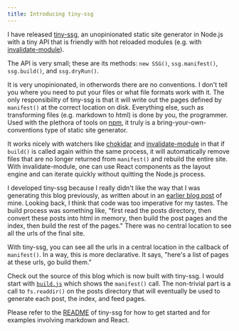 ```yaml
---
title: Introducing tiny-ssg
---
```


I have released [tiny-ssg][t], an unopinionated static site generator in Node.js
with a tiny API that is friendly with hot reloaded modules (e.g. with
[invalidate-module][i]).

The API is very small; these are its methods: `new SSG()`, `ssg.manifest()`,
`ssg.build()`, and `ssg.dryRun()`.

It is very unopinionated, in otherwords there are no conventions. I don't tell
you where you need to put your files or what file formats work with it. The only
responsibility of tiny-ssg is that it will write out the pages defined by
`manifest()` at the correct location on disk. Everything else, such as
transforming files (e.g. markdown to html) is done by you, the programmer. Used
with the plethora of tools on [npm][n], it truly is a bring-your-own-conventions
type of static site generator.

It works nicely with watchers like [chokidar][c] and [invalidate-module][i] in
that if `build()` is called again within the same process, it will automatically
remove files that are no longer returned from `manifest()` and rebuild the
entire site. With invalidate-module, one can use React components as the layout
engine and can iterate quickly without quitting the Node.js process.

I developed tiny-ssg because I really didn't like the way that I was generating
this blog previously, as written about in an [earlier blog post][s] of mine.
Looking back, I think that code was too imperative for my tastes. The build
process was something like, "first read the posts directory, then convert these
posts into html in memory, then build the post pages and the index, then build
the rest of the pages." There was no central location to see all the urls of the
final site.

With tiny-ssg, you can see all the urls in a central location in the callback of
`manifest()`. In a way, this is more declarative. It says, "here's a list of
pages at these urls, go build them."

Check out the source of this blog which is now built with tiny-ssg. I would
start with [`build.js`][b] which shows the `manifest()` call. The non-trivial
part is a call to `fs.readdir()` on the posts directory that will eventually be
used to generate each post, the index, and feed pages.

Please refer to the [README][t] of tiny-ssg for how to get started and for
examples involving markdown and React.

[b]: https://github.com/kentor/www.kentor.dev/blob/master/lib/scripts/build.js
[c]: https://github.com/paulmillr/chokidar
[i]: https://github.com/kentor/invalidate-module
[n]: https://www.npmjs.com/
[s]: https://www.kentor.dev/posts/static-site-generation-and-live-reloading-with-react-and-node-js/
[t]: https://github.com/kentor/tiny-ssg

